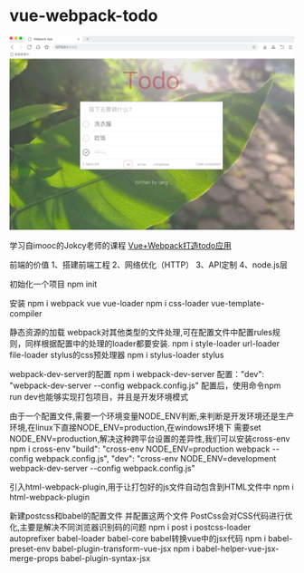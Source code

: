 # vue-webpack-todo
![展示](https://github.com/tangrenyue/vue-webpack-todo/blob/master/mytodo.png)

学习自imooc的Jokcy老师的课程 [Vue+Webpack打造todo应用](https://www.imooc.com/learn/935)

前端的价值
1、搭建前端工程
2、网络优化（HTTP）
3、API定制
4、node.js层

初始化一个项目
npm init

安装
npm i webpack vue vue-loader
npm i css-loader vue-template-compiler

静态资源的加载
webpack对其他类型的文件处理,可在配置文件中配置rules规则，同样根据配置中的处理的loader都要安装.
npm i style-loader url-loader file-loader
stylus的css预处理器 npm i stylus-loader stylus

webpack-dev-server的配置
npm i webpack-dev-server
配置："dev": "webpack-dev-server --config webpack.config.js"
配置后，使用命令npm run dev也能够实现打包项目，并且是开发环境模式

由于一个配置文件,需要一个环境变量NODE_ENV判断,来判断是开发环境还是生产环境,在linux下直接NODE_ENV=production,在windows环境下 需要set NODE_ENV=production,解决这种跨平台设置的差异性,我们可以安装cross-env
npm i cross-env
    "build": "cross-env NODE_ENV=production webpack --config webpack.config.js",
    "dev": "cross-env NODE_ENV=development webpack-dev-server --config webpack.config.js"

引入html-webpack-plugin,用于让打包好的js文件自动包含到HTML文件中
npm i html-webpack-plugin

新建postcss和babel的配置文件 并配置这两个文件
PostCss会对CSS代码进行优化,主要是解决不同浏览器识别码的问题
npm i post i postcss-loader autoprefixer babel-loader babel-core
babel转换vue中的jsx代码
npm i babel-preset-env babel-plugin-transform-vue-jsx
npm i babel-helper-vue-jsx-merge-props babel-plugin-syntax-jsx
